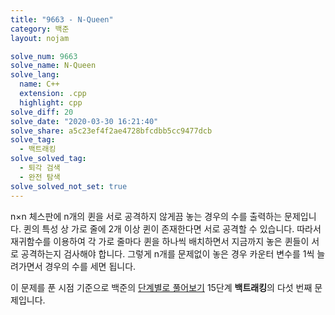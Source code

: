 ```yaml
---
title: "9663 - N-Queen"
category: 백준
layout: nojam

solve_num: 9663
solve_name: N-Queen
solve_lang:
  name: C++
  extension: .cpp
  highlight: cpp
solve_diff: 20
solve_date: "2020-03-30 16:21:40"
solve_share: a5c23ef4f2ae4728bfcdbb5cc9477dcb
solve_tag:
  - 백트래킹
solve_solved_tag:
  - 퇴각 검색
  - 완전 탐색
solve_solved_not_set: true
---
```


n×n 체스판에 n개의 퀸을 서로 공격하지 않게끔 놓는 경우의 수를 출력하는 문제입니다. 퀸의 특성 상 가로 줄에 2개 이상 퀸이 존재한다면 서로 공격할 수 있습니다. 따라서 재귀함수를 이용하여 각 가로 줄마다 퀸을 하나씩 배치하면서 지금까지 놓은 퀸들이 서로 공격하는지 검사해야 합니다. 그렇게 n개를 문제없이 놓은 경우 카운터 변수를 1씩 늘려가면서 경우의 수를 세면 됩니다.

이 문제를 푼 시점 기준으로 백준의 [단계별로 풀어보기](http://noj.am/p/s) 15단계 **백트래킹**의 다섯 번째 문제입니다.
